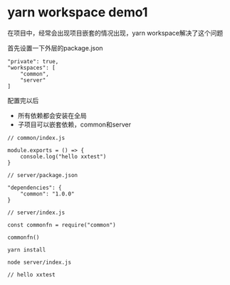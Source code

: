 # yarn workspace demo1

在项目中，经常会出现项目嵌套的情况出现，yarn workspace解决了这个问题

首先设置一下外层的package.json

```
"private": true,
"workspaces": [
    "common",
    "server"
]
```

配置完以后

+ 所有依赖都会安装在全局
+ 子项目可以嵌套依赖，common和server

```
// common/index.js

module.exports = () => {
    console.log("hello xxtest")
}

// server/package.json

"dependencies": {
    "common": "1.0.0"
}

// server/index.js

const commonfn = require("common")

commonfn()

```

```
yarn install

node server/index.js

// hello xxtest

```